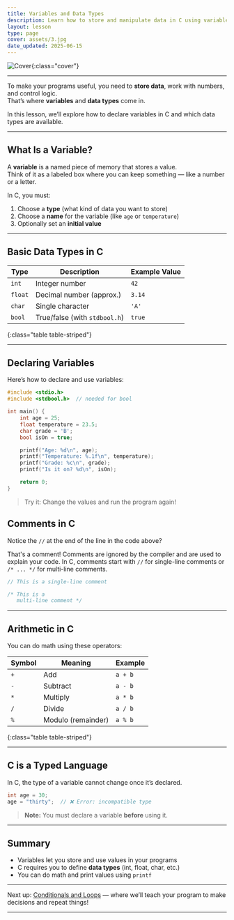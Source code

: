 ```yaml
---
title: Variables and Data Types
description: Learn how to store and manipulate data in C using variables and different data types.
layout: lesson
type: page
cover: assets/3.jpg
date_updated: 2025-06-15
---
```


![Cover]({{page.cover}}){:class="cover"}

---

To make your programs useful, you need to **store data**, work with numbers, and control logic.  
That’s where **variables** and **data types** come in.

In this lesson, we’ll explore how to declare variables in C and which data types are available.

---

## What Is a Variable?

A **variable** is a named piece of memory that stores a value.  
Think of it as a labeled box where you can keep something — like a number or a letter.

In C, you must:

1. Choose a **type** (what kind of data you want to store)
2. Choose a **name** for the variable (like `age` or `temperature`)
3. Optionally set an **initial value**

---

## Basic Data Types in C

| Type    | Description                   | Example Value |
|---------|-------------------------------|---------------|
| `int`   | Integer number                | `42`          |
| `float` | Decimal number (approx.)      | `3.14`        |
| `char`  | Single character              | `'A'`         |
| `bool`  | True/false (with `stdbool.h`) | `true`        |
{:class="table table-striped"}

---

## Declaring Variables

Here’s how to declare and use variables:

```c
#include <stdio.h>
#include <stdbool.h>  // needed for bool

int main() {
    int age = 25;
    float temperature = 23.5;
    char grade = 'B';
    bool isOn = true;

    printf("Age: %d\n", age);
    printf("Temperature: %.1f\n", temperature);
    printf("Grade: %c\n", grade);
    printf("Is it on? %d\n", isOn);

    return 0;
}
```

> Try it: Change the values and run the program again!

## Comments in C

Notice the `//` at the end of the line in the code above?

That's a comment! Comments are ignored by the compiler and are used to explain your code. In C, comments start with `//` for single-line comments or `/* ... */` for multi-line comments.

```c
// This is a single-line comment

/* This is a
   multi-line comment */
```

---

## Arithmetic in C

You can do math using these operators:

| Symbol | Meaning            | Example |
| ------ | ------------------ | ------- |
| `+`    | Add                | `a + b` |
| `-`    | Subtract           | `a - b` |
| `*`    | Multiply           | `a * b` |
| `/`    | Divide             | `a / b` |
| `%`    | Modulo (remainder) | `a % b` |
{:class="table table-striped"}

---

## C is a Typed Language

In C, the type of a variable cannot change once it’s declared.

```c
int age = 30;
age = "thirty";  // ❌ Error: incompatible type
```

> **Note:** You must declare a variable **before** using it.

---

## Summary

* Variables let you store and use values in your programs
* C requires you to define **data types** (int, float, char, etc.)
* You can do math and print values using `printf`

---

Next up: [Conditionals and Loops](04_conditionals_and_loops) — where we’ll teach your program to make decisions and repeat things!

---
